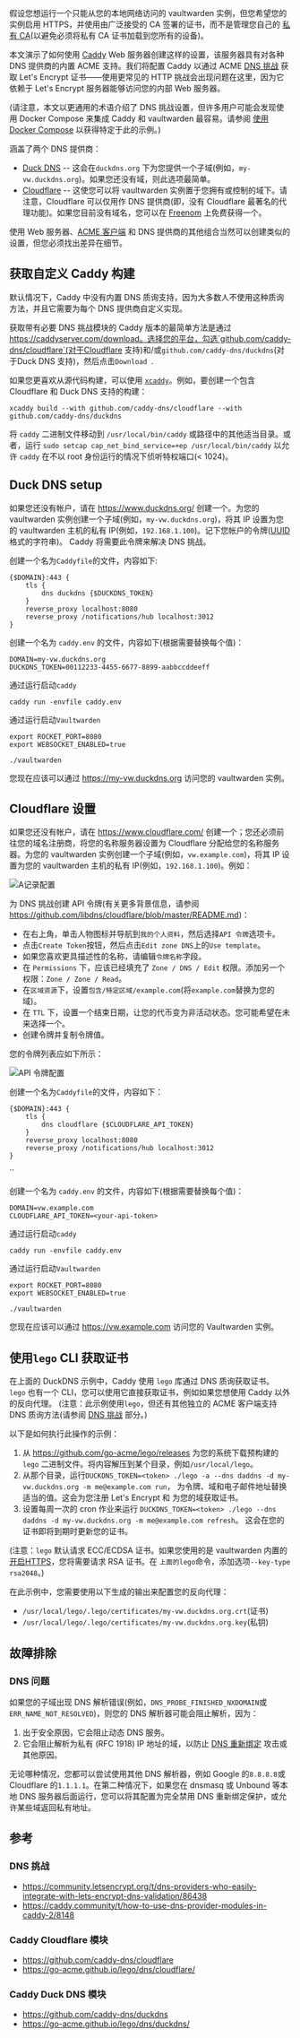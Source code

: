 假设您想运行一个只能从您的本地网络访问的 vaultwarden 实例，但您希望您的实例启用 HTTPS，并使用由广泛接受的 CA 签署的证书，而不是管理您自己的 [私有 CA](Private-CA-and-self-signed-certs-that-work-with-Chrome)(以避免必须将私有 CA 证书加载到您所有的设备)。

本文演示了如何使用 [Caddy](https://caddyserver.com/) Web 服务器创建这样的设置，该服务器具有对各种 DNS 提供商的内置 ACME 支持。我们将配置 Caddy 以通过 ACME [DNS 挑战](https://letsencrypt.org/docs/challenge-types/#dns-01-challenge) 获取 Let's Encrypt 证书——使用更常见的 HTTP 挑战会出现问题在这里，因为它依赖于 Let's Encrypt 服务器能够访问您的内部 Web 服务器。

(请注意，本文以更通用的术语介绍了 DNS 挑战设置，但许多用户可能会发现使用 Docker Compose 来集成 Caddy 和 vaultwarden 最容易。请参阅 [使用 Docker Compose](Using-Docker-Compose#caddy-with-dns-challenge) 以获得特定于此的示例。)

涵盖了两个 DNS 提供商：

- [Duck DNS](https://www.duckdns.org/) -- 这会在`duckdns.org` 下为您提供一个子域(例如，`my-vw.duckdns.org`)。如果您还没有域，则此选项最简单。
- [Cloudflare](https://www.cloudflare.com/) -- 这使您可以将 vaultwarden 实例置于您拥有或控制的域下。请注意，Cloudflare 可以仅用作 DNS 提供商(即，没有 Cloudflare 最著名的代理功能)。如果您目前没有域名，您可以在 [Freenom](https://www.freenom.com/) 上免费获得一个。

使用 Web 服务器、[ACME 客户端](https://letsencrypt.org/docs/client-options/) 和 DNS 提供商的其他组合当然可以创建类似的设置，但您必须找出差异在细节。

## 获取自定义 Caddy 构建

默认情况下，Caddy 中没有内置 DNS 质询支持，因为大多数人不使用这种质询方法，并且它需要为每个 DNS 提供商自定义实现。

获取带有必要 DNS 挑战模块的 Caddy 版本的最简单方法是通过 https://caddyserver.com/download。选择您的平台，勾选`github.com/caddy-dns/cloudflare`(对于Cloudflare 支持)和/或`github.com/caddy-dns/duckdns`(对于Duck DNS 支持)，然后点击`Download `.

如果您更喜欢从源代码构建，可以使用 [`xcaddy`](https://caddyserver.com/docs/build#xcaddy)。例如，要创建一个包含 Cloudflare 和 Duck DNS 支持的构建：

    xcaddy build --with github.com/caddy-dns/cloudflare --with github.com/caddy-dns/duckdns

将 `caddy` 二进制文件移动到 `/usr/local/bin/caddy` 或路径中的其他适当目录。或者，运行 `sudo setcap cap_net_bind_service=+ep /usr/local/bin/caddy` 以允许 `caddy` 在不以 root 身份运行的情况下侦听特权端口(< 1024)。

## Duck DNS setup

如果您还没有帐户，请在 https://www.duckdns.org/ 创建一个。为您的 vaultwarden 实例创建一个子域(例如，`my-vw.duckdns.org`)，将其 IP 设置为您的 vaultwarden 主机的私有 IP(例如，`192.168.1.100`)。记下您帐户的令牌([UUID](https://en.wikipedia.org/wiki/UUID) 格式的字符串)。 Caddy 将需要此令牌来解决 DNS 挑战。

创建一个名为`Caddyfile`的文件，内容如下:

```
{$DOMAIN}:443 {
    tls {
        dns duckdns {$DUCKDNS_TOKEN}
    }
    reverse_proxy localhost:8080
    reverse_proxy /notifications/hub localhost:3012
}
```

创建一个名为 `caddy.env` 的文件，内容如下(根据需要替换每个值)：
```
DOMAIN=my-vw.duckdns.org
DUCKDNS_TOKEN=00112233-4455-6677-8899-aabbccddeeff
```

通过运行启动`caddy`
```
caddy run -envfile caddy.env
```

通过运行启动`Vaultwarden`
```
export ROCKET_PORT=8080
export WEBSOCKET_ENABLED=true

./vaultwarden
```

您现在应该可以通过 https://my-vw.duckdns.org 访问您的 vaultwarden 实例。

## Cloudflare 设置

如果您还没有帐户，请在 https://www.cloudflare.com/ 创建一个；您还必须前往您的域名注册商，将您的名称服务器设置为 Cloudflare 分配给您的名称服务器。为您的 vaultwarden 实例创建一个子域(例如，`vw.example.com`)，将其 IP 设置为您的 vaultwarden 主机的私有 IP(例如，`192.168.1.100`)。例如：

![A记录配置](https://i.imgur.com/BBvy4Yj.png)

为 DNS 挑战创建 API 令牌(有关更多背景信息，请参阅 https://github.com/libdns/cloudflare/blob/master/README.md)：

- 在右上角，单击人物图标并导航到`我的个人资料`，然后选择`API 令牌`选项卡。
- 点击`Create Token`按钮，然后点击`Edit zone DNS`上的`Use template`。
- 如果您喜欢更具描述性的名称，请编辑`令牌名称`字段。
- 在 `Permissions` 下，应该已经填充了 `Zone / DNS / Edit` 权限。添加另一个权限：`Zone / Zone / Read`。
- 在`区域资源`下，设置`包含/特定区域/example.com`(将`example.com`替换为您的域)。
- 在 `TTL` 下，设置一个结束日期，让您的代币变为非活动状态。您可能希望在未来选择一个。
- 创建令牌并复制令牌值。

您的令牌列表应如下所示：

![API 令牌配置](https://i.imgur.com/FoOv9Ww.png)

创建一个名为`Caddyfile`的文件，内容如下：
```
{$DOMAIN}:443 {
    tls {
        dns cloudflare {$CLOUDFLARE_API_TOKEN}
    }
    reverse_proxy localhost:8080
    reverse_proxy /notifications/hub localhost:3012
}
```
``

创建一个名为 `caddy.env` 的文件，内容如下(根据需要替换每个值)：
```
DOMAIN=vw.example.com
CLOUDFLARE_API_TOKEN=<your-api-token>
```

通过运行启动`caddy`
```
caddy run -envfile caddy.env
```

通过运行启动`Vaultwarden`
```
export ROCKET_PORT=8080
export WEBSOCKET_ENABLED=true

./vaultwarden
```

您现在应该可以通过 https://vw.example.com 访问您的 Vaultwarden 实例。

## 使用`lego` CLI 获取证书

在上面的 DuckDNS 示例中，Caddy 使用 `lego` 库通过 DNS 质询获取证书。
`lego` 也有一个 CLI，您可以使用它直接获取证书，例如如果您想使用 Caddy 以外的反向代理。
(注意：此示例使用`lego`，但还有其他独立的 ACME 客户端支持 DNS 质询方法(请参阅 [DNS 挑战](#dns-挑战) 部分。)

以下是如何执行此操作的示例：

1. 从 https://github.com/go-acme/lego/releases 为您的系统下载预构建的 `lego` 二进制文件。将内容解压到某个目录，例如`/usr/local/lego`。
2. 从那个目录，运行`DUCKDNS_TOKEN=<token> ./lego -a --dns daddns -d my-vw.duckdns.org -m me@example.com run`，
   为令牌、域和电子邮件地址替换适当的值。这会为您注册 Let's Encrypt 和
   为您的域获取证书。
3. 设置每周一次的 cron 作业来运行 `DUCKDNS_TOKEN=<token> ./lego --dns daddns -d my-vw.duckdns.org -m me@example.com refresh`。
   这会在您的证书即将到期时更新您的证书。

(注意：`lego` 默认请求 ECC/ECDSA 证书。如果您使用的是 vaultwarden 内置的 [开启HTTPS](Enabling-HTTPS#通过火箭)，您将需要请求 RSA 证书。在 `上面的lego`命令，添加选项`--key-type rsa2048`。)

在此示例中，您需要使用以下生成的输出来配置您的反向代理：

- `/usr/local/lego/.lego/certificates/my-vw.duckdns.org.crt`(证书)
- `/usr/local/lego/.lego/certificates/my-vw.duckdns.org.key`(私钥)

## 故障排除

### DNS 问题

如果您的子域出现 DNS 解析错误(例如，`DNS_PROBE_FINISHED_NXDOMAIN`或`ERR_NAME_NOT_RESOLVED`)，则您的 DNS 解析器可能会阻止解析，因为：

1. 出于安全原因，它会阻止动态 DNS 服务。
2. 它会阻止解析为私有 (RFC 1918) IP 地址的域，以防止 [DNS 重新绑定](https://en.wikipedia.org/wiki/DNS_rebinding) 攻击或其他原因。

无论哪种情况，您都可以尝试使用其他 DNS 解析器，例如 Google 的`8.8.8.8`或 Cloudflare 的`1.1.1.1`。在第二种情况下，如果您在 dnsmasq 或 Unbound 等本地 DNS 服务器后面运行，您可以将其配置为完全禁用 DNS 重新绑定保护，或允许某些域返回私有地址。

## 参考

### DNS 挑战

- https://community.letsencrypt.org/t/dns-providers-who-easily-integrate-with-lets-encrypt-dns-validation/86438
- https://caddy.community/t/how-to-use-dns-provider-modules-in-caddy-2/8148

### Caddy Cloudflare 模块

- https://github.com/caddy-dns/cloudflare
- https://go-acme.github.io/lego/dns/cloudflare/

### Caddy Duck DNS 模块

- https://github.com/caddy-dns/duckdns
- https://go-acme.github.io/lego/dns/duckdns/